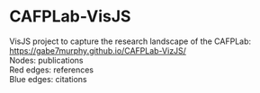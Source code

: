 # CAFPLab-VisJS
VisJS project to capture the research landscape of the CAFPLab: https://gabe7murphy.github.io/CAFPLab-VizJS/    
Nodes: publications  
Red edges: references  
Blue edges: citations  
